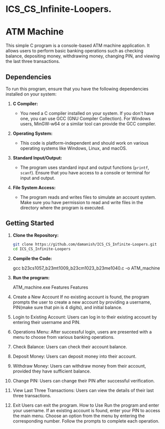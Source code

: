 # ICS_CS_Infinite-Loopers.
# ATM Machine

This simple C program is a console-based ATM machine application. It allows users to perform basic banking operations such as checking balance, depositing money, withdrawing money, changing PIN, and viewing the last three transactions.
## Dependencies

To run this program, ensure that you have the following dependencies installed on your system:

1. **C Compiler:**
   - You need a C compiler installed on your system. If you don't have one, you can use GCC (GNU Compiler Collection). For Windows users, MinGW-w64 or a similar tool can provide the GCC compiler.

2. **Operating System:**
   - This code is platform-independent and should work on various operating systems like Windows, Linux, and macOS.

3. **Standard Input/Output:**
   - The program uses standard input and output functions (`printf`, `scanf`). Ensure that you have access to a console or terminal for input and output.

4. **File System Access:**
   - The program reads and writes files to simulate an account system. Make sure you have permission to read and write files in the directory where the program is executed.

## Getting Started

1. **Clone the Repository:**
   ```bash
   git clone https://github.com/damanish/ICS_CS_Infinite-Loopers.git
   cd ICS_CS_Infinite-Loopers
2. **Compile the Code:**
   
   gcc b23cs1057_b23mt1009_b23cm1023_b23me1040.c -o ATM_machine
3. **Run the program:**
   
   ATM_machine.exe Features
Features
1. Create a New Account
If no existing account is found, the program prompts the user to create a new account by providing a username, PIN(make sure that pin is 4 digits), and initial balance.
2. Login to Existing Account:
Users can log in to their existing account by entering their username and PIN.
3. Operations Menu:
After successful login, users are presented with a menu to choose from various banking operations.
4. Check Balance:
Users can check their account balance.
5. Deposit Money:
Users can deposit money into their account.
6. Withdraw Money:
Users can withdraw money from their account, provided they have sufficient balance.
7. Change PIN:
Users can change their PIN after successful verification.
8. View Last Three Transactions:
Users can view the details of their last three transactions.
9. Exit
Users can exit the program.
How to Use
Run the program and enter your username.
If an existing account is found, enter your PIN to access the main menu.
Choose an option from the menu by entering the corresponding number.
Follow the prompts to complete each operation.
